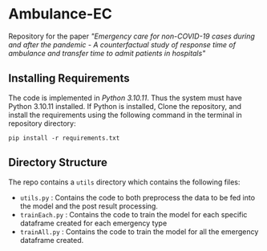 # Ambulance-EC
Repository for the paper <i>"Emergency care for non-COVID-19 cases during and after the pandemic - A counterfactual study of response time of ambulance and transfer time to admit patients in hospitals"</i>

## Installing Requirements
The code is implemented in <i>Python 3.10.11</i>. Thus the system must have Python 3.10.11 installed.
If Python is installed, Clone the repository, and install the requirements using the following command in the terminal in repository directory:

```pip install -r requirements.txt```


## Directory Structure
The repo contains a ```utils``` directory which contains the following files:
- ```utils.py``` : Contains the code to both preprocess the data to be fed into the model and the post result processing.
- ```trainEach.py``` : Contains the code to train the model for each specific dataframe created for each emergency type
- ```trainAll.py``` : Contains the code to train the model for all the emergency dataframe created.
